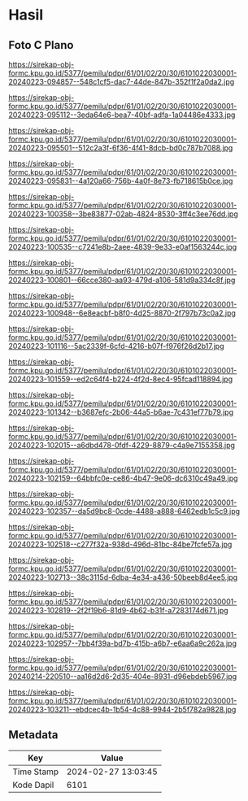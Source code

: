 # Hasil

## Foto C Plano

https://sirekap-obj-formc.kpu.go.id/5377/pemilu/pdpr/61/01/02/20/30/6101022030001-20240223-094857--548c1cf5-dac7-44de-847b-352f1f2a0da2.jpg

https://sirekap-obj-formc.kpu.go.id/5377/pemilu/pdpr/61/01/02/20/30/6101022030001-20240223-095112--3eda64e6-bea7-40bf-adfa-1a04486e4333.jpg

https://sirekap-obj-formc.kpu.go.id/5377/pemilu/pdpr/61/01/02/20/30/6101022030001-20240223-095501--512c2a3f-6f36-4f41-8dcb-bd0c787b7088.jpg

https://sirekap-obj-formc.kpu.go.id/5377/pemilu/pdpr/61/01/02/20/30/6101022030001-20240223-095831--4a120a66-756b-4a0f-8e73-fb718615b0ce.jpg

https://sirekap-obj-formc.kpu.go.id/5377/pemilu/pdpr/61/01/02/20/30/6101022030001-20240223-100358--3be83877-02ab-4824-8530-3ff4c3ee76dd.jpg

https://sirekap-obj-formc.kpu.go.id/5377/pemilu/pdpr/61/01/02/20/30/6101022030001-20240223-100535--c7241e8b-2aee-4839-9e33-e0af1563244c.jpg

https://sirekap-obj-formc.kpu.go.id/5377/pemilu/pdpr/61/01/02/20/30/6101022030001-20240223-100801--66cce380-aa93-479d-a106-581d9a334c8f.jpg

https://sirekap-obj-formc.kpu.go.id/5377/pemilu/pdpr/61/01/02/20/30/6101022030001-20240223-100948--6e8eacbf-b8f0-4d25-8870-2f797b73c0a2.jpg

https://sirekap-obj-formc.kpu.go.id/5377/pemilu/pdpr/61/01/02/20/30/6101022030001-20240223-101116--5ac2339f-6cfd-4216-b07f-f976f26d2b17.jpg

https://sirekap-obj-formc.kpu.go.id/5377/pemilu/pdpr/61/01/02/20/30/6101022030001-20240223-101559--ed2c64f4-b224-4f2d-8ec4-95fcad118894.jpg

https://sirekap-obj-formc.kpu.go.id/5377/pemilu/pdpr/61/01/02/20/30/6101022030001-20240223-101342--b3687efc-2b06-44a5-b6ae-7c431ef77b79.jpg

https://sirekap-obj-formc.kpu.go.id/5377/pemilu/pdpr/61/01/02/20/30/6101022030001-20240223-102015--a6dbd478-0fdf-4229-8879-c4a9e7155358.jpg

https://sirekap-obj-formc.kpu.go.id/5377/pemilu/pdpr/61/01/02/20/30/6101022030001-20240223-102159--64bbfc0e-ce86-4b47-9e06-dc6310c49a49.jpg

https://sirekap-obj-formc.kpu.go.id/5377/pemilu/pdpr/61/01/02/20/30/6101022030001-20240223-102357--da5d9bc8-0cde-4488-a888-6462edb1c5c9.jpg

https://sirekap-obj-formc.kpu.go.id/5377/pemilu/pdpr/61/01/02/20/30/6101022030001-20240223-102518--c277f32a-938d-496d-81bc-84be7fcfe57a.jpg

https://sirekap-obj-formc.kpu.go.id/5377/pemilu/pdpr/61/01/02/20/30/6101022030001-20240223-102713--38c3115d-6dba-4e34-a436-50beeb8d4ee5.jpg

https://sirekap-obj-formc.kpu.go.id/5377/pemilu/pdpr/61/01/02/20/30/6101022030001-20240223-102819--2f2f19b6-81d9-4b62-b31f-a7283174d671.jpg

https://sirekap-obj-formc.kpu.go.id/5377/pemilu/pdpr/61/01/02/20/30/6101022030001-20240223-102957--7bb4f39a-bd7b-415b-a6b7-e6aa6a9c262a.jpg

https://sirekap-obj-formc.kpu.go.id/5377/pemilu/pdpr/61/01/02/20/30/6101022030001-20240214-220510--aa16d2d6-2d35-404e-8931-d96ebdeb5967.jpg

https://sirekap-obj-formc.kpu.go.id/5377/pemilu/pdpr/61/01/02/20/30/6101022030001-20240223-103211--ebdcec4b-1b54-4c88-9944-2b5f782a9828.jpg


## Metadata

| Key        | Value               |
| ---------- | ------------------- |
| Time Stamp | 2024-02-27 13:03:45 |
| Kode Dapil | 6101                |



